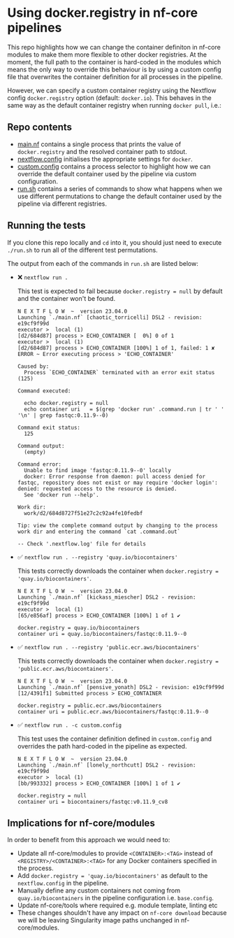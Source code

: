 # Using docker.registry in nf-core pipelines

This repo highlights how we can change the container definiton in nf-core modules to make them more flexible to other docker registries. At the moment, the full path to the container is hard-coded in the modules which means the only way to override this behaviour is by using a custom config file that overwrites the container definition for all processes in the pipeline.

However, we can specify a custom container registry using the Nextflow config `docker.registry` option (default: `docker.io`). This behaves in the same way as the default container registry when running `docker pull`, i.e.:

## Repo contents

- [main.nf](main.nf) contains a single process that prints the value of `docker.registry` and the resolved container path to stdout.
- [nextflow.config](nextflow.config) initialises the appropriate settings for `docker`.
- [custom.config](custom.config) contains a process selector to highlight how we can override the default container used by the pipeline via custom configuration.
- [run.sh](run.sh) contains a series of commands to show what happens when we use different permutations to change the default container used by the pipeline via different registries.

## Running the tests

If you clone this repo locally and `cd` into it, you should just need to execute `./run.sh` to run all of the different test permutations. 

The output from each of the commands in `run.sh` are listed below:

- :x: `nextflow run .`

    This test is expected to fail because `docker.registry = null` by default and the container won't be found.

    ```console
    N E X T F L O W  ~  version 23.04.0
    Launching `./main.nf` [chaotic_torricelli] DSL2 - revision: e19cf9f99d
    executor >  local (1)
    [d2/684d87] process > ECHO_CONTAINER [  0%] 0 of 1
    executor >  local (1)
    [d2/684d87] process > ECHO_CONTAINER [100%] 1 of 1, failed: 1 ✘
    ERROR ~ Error executing process > 'ECHO_CONTAINER'

    Caused by:
      Process `ECHO_CONTAINER` terminated with an error exit status (125)

    Command executed:

      echo docker.registry = null
      echo container uri   = $(grep 'docker run' .command.run | tr ' ' '\n' | grep fastqc:0.11.9--0)

    Command exit status:
      125

    Command output:
      (empty)

    Command error:
      Unable to find image 'fastqc:0.11.9--0' locally
      docker: Error response from daemon: pull access denied for fastqc, repository does not exist or may require 'docker login': denied: requested access to the resource is denied.
      See 'docker run --help'.

    Work dir:
      work/d2/684d8727f51e27c2c92a4fe10fedbf

    Tip: view the complete command output by changing to the process work dir and entering the command `cat .command.out`

    -- Check '.nextflow.log' file for details
    ```

- :white_check_mark: `nextflow run . --registry 'quay.io/biocontainers'`

    This tests correctly downloads the container when `docker.registry = 'quay.io/biocontainers'`.

    ```console
    N E X T F L O W  ~  version 23.04.0
    Launching `./main.nf` [kickass_miescher] DSL2 - revision: e19cf9f99d
    executor >  local (1)
    [65/e856af] process > ECHO_CONTAINER [100%] 1 of 1 ✔

    docker.registry = quay.io/biocontainers
    container uri = quay.io/biocontainers/fastqc:0.11.9--0
    ```

- :white_check_mark: `nextflow run . --registry 'public.ecr.aws/biocontainers'`

    This tests correctly downloads the container when `docker.registry = 'public.ecr.aws/biocontainers'`.

    ```console
    N E X T F L O W  ~  version 23.04.0
    Launching `./main.nf` [pensive_yonath] DSL2 - revision: e19cf9f99d
    [12/4391f1] Submitted process > ECHO_CONTAINER

    docker.registry = public.ecr.aws/biocontainers
    container uri = public.ecr.aws/biocontainers/fastqc:0.11.9--0
    ```

- :white_check_mark: `nextflow run . -c custom.config`

    This test uses the container definition defined in `custom.config` and overrides the path hard-coded in the pipeline as expected.

    ```console
    N E X T F L O W  ~  version 23.04.0
    Launching `./main.nf` [lonely_northcutt] DSL2 - revision: e19cf9f99d
    executor >  local (1)
    [bb/993332] process > ECHO_CONTAINER [100%] 1 of 1 ✔

    docker.registry = null
    container uri = biocontainers/fastqc:v0.11.9_cv8
    ```

## Implications for nf-core/modules

In order to benefit from this approach we would need to:
- Update all nf-core/modules to provide `<CONTAINER>:<TAG>` instead of `<REGISTRY>/<CONTAINER>:<TAG>` for any Docker containers specified in the process.
- Add `docker.registry = 'quay.io/biocontainers'` as default to the `nextflow.config` in the pipeline.
- Manually define any custom containers not coming from `quay.io/biocontainers` in the pipeline configuration i.e. `base.config`.
- Update nf-core/tools where required e.g. module template, linting etc
- These changes shouldn't have any impact on `nf-core download` because we will be leaving Singularity image paths unchanged in nf-core/modules.